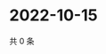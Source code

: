 # 2022-10-15

共 0 条

<!-- BEGIN WEIBO -->
<!-- 最后更新时间 Sat Oct 15 2022 04:07:04 GMT+0800 (China Standard Time) -->

<!-- END WEIBO -->
